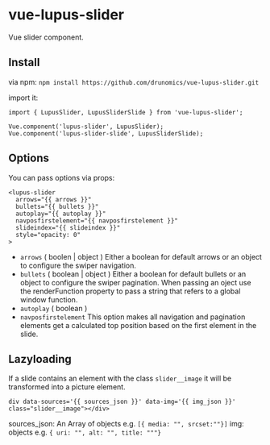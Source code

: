 # vue-lupus-slider
Vue slider component.



## Install

via npm:
`npm install https://github.com/drunomics/vue-lupus-slider.git`


import it:

```
import { LupusSlider, LupusSliderSlide } from 'vue-lupus-slider';

Vue.component('lupus-slider', LupusSlider);
Vue.component('lupus-slider-slide', LupusSliderSlide);
```

## Options
You can pass options via props:

```
<lupus-slider
  arrows="{{ arrows }}"
  bullets="{{ bullets }}"
  autoplay="{{ autoplay }}"
  navposfirstelement="{{ navposfirstelement }}"
  slideindex="{{ slideindex }}"
  style="opacity: 0"
>
```

- `arrows` ( boolen | object )
  Either a boolean for default arrows or an object to configure the swiper navigation.
- `bullets` ( boolean | object )
  Either a boolean for default bullets or an object to configure the swiper pagination.
  When passing an oject use the renderFunction property to pass a string that refers to a global window function.
- `autoplay` ( boolean )
- `navposfirstelement`
  This option makes all navigation and pagination elements get a calculated top position based on the first element in the slide.

## Lazyloading

If a slide contains an element with the class `slider__image` it will be transformed into 
a picture element.

`div data-sources='{{ sources_json }}' data-img='{{ img_json }}' class="slider__image"></div>`

sources_json: An Array of objects e.g. `[{ media: "", srcset:""}]`
img: objects e.g. `{ uri: "", alt: "", title: """}`
